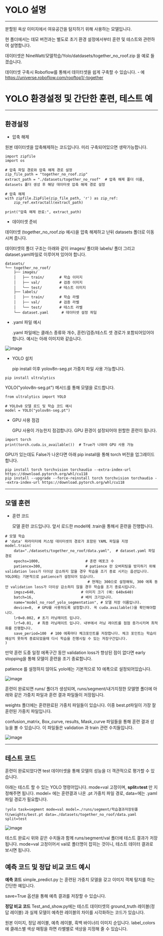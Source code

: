 # YOLO 설명
-----------
분할된 옥상 이미지에서 여유공간을 탐지하기 위해 사용하는 모델입니다. 

현 폴더에서는 데모 버전과는 별도로 초기 환경 설정에서부터 훈련 및 테스트와 관련하여 설명합니다.

데이터셋은 NineWatt/모델학습/Yolo/datdasets/together_no_roof.zip 을 예로 들겠습니다. 

데이터셋 구축시 Roboflow를 통해서 데이터셋을 쉽게 구축할 수 있습니다. - 예 https://universe.roboflow.com/rooftop1/-together


# YOLO 환경설정 및 간단한 훈련, 테스트 예
-----------
## 환경설정

+ 압축 해제

원본 데이터셋을 압축해제하는 코드입니다. 미리 구축되어있으면 생략가능합니다.

```
import zipfile
import os

# 압축 파일 경로와 압축 해제 경로 설정
zip_file_path = "together_no_roof.zip"
extract_path = "./datasets/together_no_roof"  # 압축 해제 폴더 이름, datasets 폴더 생성 후 해당 데이터셋 압축 해제 경로 설정

# 압축 해제
with zipfile.ZipFile(zip_file_path, 'r') as zip_ref:
    zip_ref.extractall(extract_path)

print("압축 해제 완료:", extract_path)

```
+ 데이터셋 준비

데이터셋 (together_no_roof.zip 예시)을 압축 해제하고 난뒤 datasets 폴더로 이동시켜 줍니다.

데이터셋의 폴더 구조는 아래와 같이 images/ 폴더와 labels/ 폴더 그리고 dataset.yaml파일로 이루어져 있어야 합니다. 

```
datasets/
└── together_no_roof/
    ├── images/
    │   ├── train/       # 학습 이미지
    │   ├── val/         # 검증 이미지
    │   └── test/        # 테스트 이미지
    ├── labels/
    │   ├── train/       # 학습 라벨
    │   ├── val/         # 검증 라벨
    │   └── test/        # 테스트 라벨
    └── dataset.yaml      # 데이터셋 설정 파일

```
+ .yaml 파일 예시

  .yaml 파일에는 클래스 종류와 개수, 훈련/검증/테스트 셋 경로가 포함되어있어야 합니다. 예시는 아래 이미지와 같습니다. 


![image](https://github.com/user-attachments/assets/fa3d2426-7334-4244-a93a-2d901b8f5b07)


+ YOLO 설치

  pip install 이후 yolov8n-seg.pt 가중치 파일 사용 가능합니다.

  
```
pip install ultralytics
```

  YOLO("yolov8n-seg.pt") 메서드를 통해 모델을 로드합니다.

```
from ultralytics import YOLO

# YOLOv8 모델 로드 및 학습 코드 예시
model = YOLO("yolov8n-seg.pt")
```

+ GPU 사용 점검

  GPU 사용이 가능한지 점검합니다. GPU 환경이 설정되어야 원할한 훈련이 됩니다.

```
import torch
print(torch.cuda.is_available())  # True가 나와야 GPU 사용 가능
```
  GPU가 있는데도 False가 나온다면 아래 pip install을 통해 torch 버전을 업그레이드 합니다.

```
pip install torch torchvision torchaudio --extra-index-url https://download.pytorch.org/whl/cu118
pip install --upgrade --force-reinstall torch torchvision torchaudio --extra-index-url https://download.pytorch.org/whl/cu118

```
----------
## 모델 훈련
+ 훈련 코드

  모델 훈련 코드입니다. 앞서 로드한 model에 .train을 통해서 훈련을 진행합니다. 

```
# 모델 학습
# 'data' 파라미터에 커스텀 데이터셋의 경로가 포함된 YAML 파일을 지정
model.train(
    data="./datasets/together_no_roof/data.yaml",  # dataset.yaml 파일 경로
    epochs=1000,                     # 훈련 에포크 수
    patience=300,                    # patience 란 오버피팅을 방지하기 위해 validation loss가 더이상 감소하지 않을 경우 학습을 조기 종료 시키는 옵션입니다. YOLO에는 기본적으로 patience가 설정되어 있습니다.
                                      # 현재는 300으로 설정해둬, 300 에폭 동안 validation loss가 더이상 감소하지 않을 경우 학습을 조기 종료시킵니다.
    imgsz=640,                     # 이미지 크기 (예: 640x640)
    batch=16,                      # 배치 크기입니다. 
    name="model_no_roof_yolo_segmentation", # 모델 저장 이름입니다.
    device=0,  # GPU를 사용하도록 설정합니다. 꼭 cuda.available()을 확인해야합니다.
    lr0=0.002, # 초기 러닝레이트 입니다.
    lrf=0.01,  # 최종 러닝레이트 입니다. 내부에서 러닝 레이트를 점점 증가시키며 최적화를 진행합니다.
    save_period=100  # 100 에폭마다 체크포인트를 저장합니다. 체크 포인트는 학습이 예상치 못하게 종료되었을때 다시 학습을 진행시킬 수 있는 저장구간입니다.
)
```

  만약 훈련 도중 일정 에폭구간 동안 validation loss가 향상된 점이 없다면 early stopping을 통해 모델이 훈련을 조기 종료합니다. 

  patience 를 설정하지 않아도 yolo에는 기본적으로 10 에폭으로 설정되어있습니다. 

![image](https://github.com/user-attachments/assets/37519db3-f345-4ec2-9765-2f46af39f579)

  훈련이 완료되면 runs/ 폴더가 생성되며, runs/segment/내가지정한 모델명 폴더에 아래와 같은 가중치 파일과 훈련 결과 파일들이 저장됩니다.

  weights 폴더에는 훈련완료된 가중치 파일들이 있습니다. 이중 best.pt파일이 가장 잘 훈련된 가중치 파일입니다.

  confusion_matrix, Box_curve, results, Mask_curve 파일들을 통해 훈련 결과 성능을 볼 수 있습니다. 이 파일들은 validation 과 train 관련 수치들입니다.

![image](https://github.com/user-attachments/assets/cff6c53b-4108-4a20-ab4d-8852139af38c)



---------------
## 테스트 코드

  훈련이 완료되었다면 test 데이터셋을 통해 모델의 성능을 더 객관적으로 평가할 수 있습니다. 

  아래는 테스트 할 수 있는 YOLO 명령어입니다. mode=val 고정이며, **split=test** 만 지정해주면 됩니다. model= 에는 훈련결과 나온 .pt 가중치 파일 경로,  data=에는 .yaml 파일 경로가 필요합니다.


```
!yolo task=segment mode=val model=./runs/segment/학습결과저장된폴더/weights/best.pt data=./datasets/together_no_roof/data.yaml split=test
```

![image](https://github.com/user-attachments/assets/cc4532d0-e40f-492c-b918-783949841988)

  테스트 완료시 위와 같은 수치들과 함께 runs/segment/val 폴더에 테스트 결과가 저장됩니다. mode=val 고정이어서 val로 폴더명이 잡히는 것이니, 테스트 데이터 결과로 보시면 됩니다.

## 예측 코드 및 정답 비교 코드 예시
  **예측 코드** simple_predict.py 는 훈련된 가중치 모델을 갖고 이미지 객체 탐지를 하는 간단한 예입니다.

save=True 옵션을 통해 예측 결과를 저장할 수 있습니다.

  **정답 비교 코드**  Test_and_show.py에는 테스트 데이터셋의 ground_truth 레이블(정답 레이블) 과 실제 모델이 예측한 레이블의 차이를 시각화하는 코드가 있습니다. 

원본 이미지, 정답 레이블, 예측 레이블, 흑백 바이너리 이미지 순입니다. label_colors 에 클래스별 색상 매핑을 하면 라벨별로 색상을 지정해 줄 수 있습니다.
